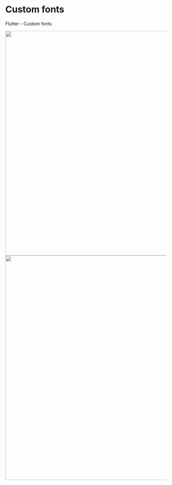 # Custom fonts

Flutter - Custom fonts
<p style="text-align:center;">
<img src="screenshots/rang.png" height= "700"> <img src="screenshots/gradient.png" height= "700">
</p>
